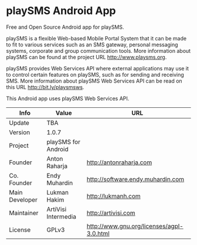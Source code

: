 playSMS Android App
===================

Free and Open Source Android app for playSMS.

playSMS is a flexible Web-based Mobile Portal System that it can be made to fit to
various services such as an SMS gateway, personal messaging systems, corporate and
group communication tools. More information about playSMS can be found at the project
URL http://www.playsms.org.

playSMS provides Web Services API where external applications may use it to control
certain features on playSMS, such as for sending and receiving SMS. More information
about playSMS Web Services API can be read on this URL http://bit.ly/playsmsws.

This Android app uses playSMS Web Services API.

Info              | Value               | URL
----------------- | ------------------- | -------------------------------------------
Update            | TBA                 |
Version           | 1.0.7               |
Project           | playSMS for Android |
Founder           | Anton Raharja       | http://antonraharja.com
Co. Founder       | Endy Muhardin       | http://software.endy.muhardin.com
Main Developer    | Lukman Hakim        | http://lukmanh.com
Maintainer        | ArtiVisi Intermedia | http://artivisi.com
License           | GPLv3               | http://www.gnu.org/licenses/agpl-3.0.html
